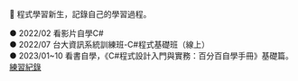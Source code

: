 🐴 程式學習新生，記錄自己的學習過程。

● 2022/02 看影片自學C#  
● 2022/07 台大資訊系統訓練班-C#程式基礎班（線上）  
● 2023/01~10 看書自學，《C#程式設計入門與實務：百分百自學手冊》基礎篇。  
  [練習紀錄](https://github.com/PhilippaLiao/self-study)  


